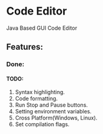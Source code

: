 # Code Editor

Java Based GUI Code Editor

## Features:

### Done:

#### TODO:
1. Syntax highlighting.
2. Code formatting.
3. Run Stop and Pause buttons.
4. Setting environment variables.
5. Cross Platform(Windows, Linux).
6. Set compilation flags.